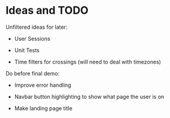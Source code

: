 # Ideas and TODO

Unfiltered ideas for later:

- User Sessions

- Unit Tests

- Time filters for crossings (will need to deal with timezones)

Do before final demo:

- Improve error handling

- Navbar button highlighting to show what page the user is on

- Make landing page title
